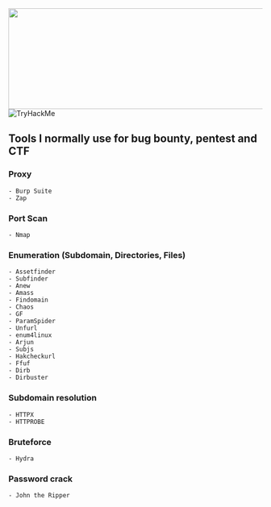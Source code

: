  
<div align="center">
    <img src="https://c.tenor.com/G465PtI9pbYAAAAC/critical-ops-we-do-a-little-trolling.gif" width="800" height="200" />
</div>

<img src="https://tryhackme-badges.s3.amazonaws.com/leofrangello.png" alt="TryHackMe">

## Tools I normally use for bug bounty, pentest and CTF
 
  ### Proxy
    - Burp Suite
    - Zap
  
  ### Port Scan 
    - Nmap
 
  ### Enumeration (Subdomain, Directories, Files)
    - Assetfinder
    - Subfinder
    - Anew
    - Amass
    - Findomain
    - Chaos
    - GF
    - ParamSpider
    - Unfurl 
    - enum4linux
    - Arjun
    - Subjs
    - Hakcheckurl
    - Ffuf
    - Dirb
    - Dirbuster
 
  ### Subdomain resolution 
    - HTTPX
    - HTTPROBE
    
 ### Bruteforce
    - Hydra
    
 ### Password crack
    - John the Ripper
  
 

